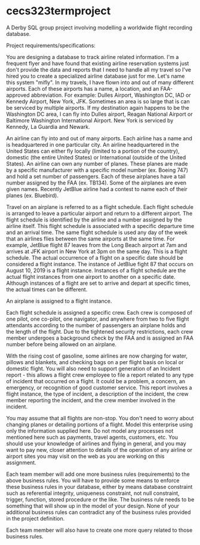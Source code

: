 # cecs323termproject
A Derby SQL group project involving modelling a worldwide flight recording database.

Project requirements/specifications:

You are designing a database to track airline related information. I'm a frequent flyer and have found that existing airline reservation systems just don't provide the data and reports that I need to handle all my travel so I've hired you to create a specialized airline database just for me. Let's name this system "mifly". 
In my travels, I have flown into and out of many different airports. Each of these airports has a name, a location, and an FAA-approved abbreviation. For example: Dulles Airport, Washington DC, IAD or Kennedy Airport, New York, JFK. Sometimes an area is so large that is can be serviced by multiple airports. If my destination again happens to be the Washington DC area, I can fly into Dulles airport, Reagan National Airport or Baltimore Washington International Airport. New York is serviced by Kennedy, La Guardia and Newark. 

An airline can fly into and out of many airports. Each airline has a name and is headquartered in one particular city. An airline headquartered in the United States can either fly locally (limited to a portion of the country), domestic (the entire United States) or International (outside of the United States). 
An airline can own any number of planes. These planes are made by a specific manufacturer with a specific model number (ex. Boeing 747) and hold a set number of passengers. Each of these airplanes have a tail number assigned by the FAA (ex. TB134). Some of the airplanes are even given names. Recently JetBlue airline had a contest to name each of their planes (ex. Bluebird). 

Travel on an airplane is referred to as a flight schedule. Each flight schedule is arranged to leave a particular airport and return to a different airport. The flight schedule is identified by the airline and a number assigned by the airline itself. This flight schedule is associated with a specific departure time and an arrival time. The same flight schedule is used any day of the week that an airlines flies between the same airports at the same time. For example, JetBlue flight 87 leaves from the Long Beach airport at 7am and arrives at JFK airport in New York at 3pm on the same day. This is a flight schedule.
The actual occurrence of a flight on a specific date should be considered a flight instance. The instance of JetBlue fight 87 that occurs on August 10, 2019 is a flight instance. Instances of a flight schedule are the actual flight instances from one airport to another on a specific date. Although instances of a flight are set to arrive and depart at specific times, the actual times can be different.

An airplane is assigned to a flight instance.

Each flight schedule is assigned a specific crew. Each crew is composed of one pilot, one co-pilot, one navigator, and anywhere from two to five flight attendants according to the number of passengers an airplane holds and the length of the flight. 
Due to the tightened security restrictions, each crew member undergoes a background check by the FAA and is assigned an FAA number before being allowed on an airplane. 

With the rising cost of gasoline, some airlines are now charging for water, pillows and blankets, and checking bags on a per flight basis on local or domestic flight. 
You will also need to support generation of an Incident report - this allows a flight crew employee to file a report related to any type of incident that occurred on a flight. It could be a problem, a concern, an emergency, or recognition of good customer service. This report involves a flight instance, the type of incident, a description of the incident, the crew member reporting the incident, and the crew member involved in the incident. 

You may assume that all flights are non-stop. You don't need to worry about changing planes or detailing portions of a flight.
Model this enterprise using only the information supplied here. Do not model any processes not mentioned here such as payments, travel agents, customers, etc. 
You should use your knowledge of airlines and flying in general, and you may want to pay new, closer attention to details of the operation of any airline or airport sites you may visit on the web as you are working on this assignment. 

Each team member will add one more business rules (requirements) to the above business rules.  You will have to provide some means to enforce these business rules in your database, either by means database constraint such as referential integrity, uniqueness constraint, not null constraint, trigger, function, stored procedure or the like.  The business rule needs to be something that will show up in the model of your design.  None of your additional business rules can contradict any of the business rules provided in the project definition.

Each team member will also have to create one more query related to those business rules.
